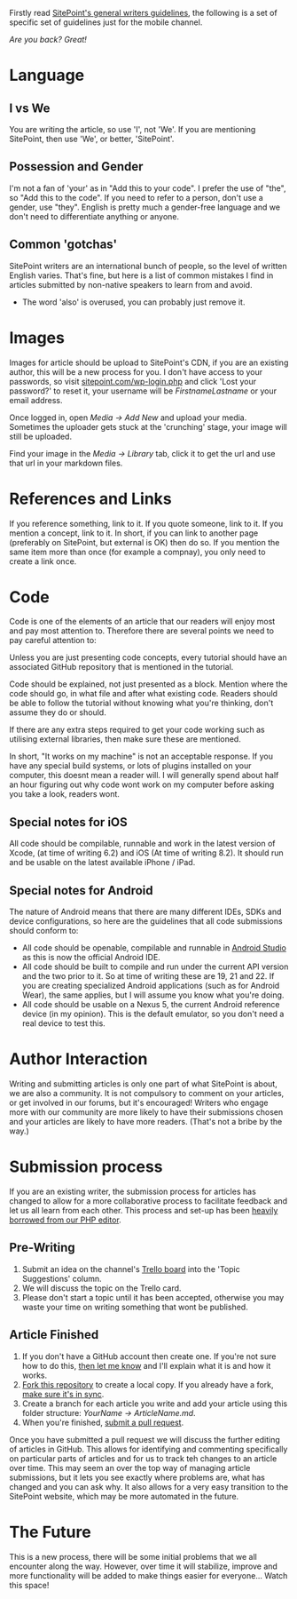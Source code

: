 Firstly read [SitePoint's general writers guidelines](http://www.sitepoint.com/writing-guidelines/), the following is a set of specific set of guidelines just for the mobile channel.

_Are you back? Great!_

# Language
## I vs We
You are writing the article, so use 'I', not 'We'. If you are mentioning SitePoint, then use 'We', or better, 'SitePoint'.

## Possession and Gender
I'm not a fan of 'your' as in "Add this to your code". I prefer the use of "the", so "Add this to the code". If you need to refer to a person, don't use a gender, use "they". English is pretty much a gender-free language and we don't need to differentiate anything or anyone.

## Common 'gotchas'
SitePoint writers are an international bunch of people, so the level of written English varies. That's fine, but here is a list of common mistakes I find in articles submitted by non-native speakers to learn from and avoid.
- The word 'also' is overused, you can probably just remove it.

# Images
Images for article should be upload to SitePoint's CDN, if you are an existing author, this will be a new process for you. I don't have access to your passwords, so visit [sitepoint.com/wp-login.php](https://www.sitepoint.com/wp-login.php) and click 'Lost your password?' to reset it, your username will be _FirstnameLastname_ or your email address.

Once logged in, open _Media -> Add New_ and upload your media. Sometimes the uploader gets stuck at the 'crunching' stage, your image will still be uploaded.

Find your image in the _Media -> Library_ tab, click it to get the url and use that url in your markdown files.

# References and Links
If you reference something, link to it. If you quote someone, link to it. If you mention a concept, link to it. In short, if you can link to another page (preferably on SitePoint, but external is OK) then do so. If you mention the same item more than once (for example a compnay), you only need to create a link once.

# Code
Code is one of the elements of an article that our readers will enjoy most and pay most attention to. Therefore there are several points we need to pay careful attention to:

Unless you are just presenting code concepts, every tutorial should have an associated GitHub repository that is mentioned in the tutorial.

Code should be explained, not just presented as a block. Mention where the code should go, in what file and after what existing code. Readers should be able to follow the tutorial without knowing what you're thinking, don't assume they do or should.

If there are any extra steps required to get your code working such as utilising external libraries, then make sure these are mentioned.

In short, "It works on my machine" is not an acceptable response. If you have any special build systems, or lots of plugins installed on your computer, this doesnt mean a reader will. I will generally spend about half an hour figuring out why code wont work on my computer before asking you take a look, readers wont.

## Special notes for iOS
All code should be compilable, runnable and work in the latest version of Xcode, (at time of writing 6.2) and iOS (At time of writing 8.2). It should run and be usable on the latest available iPhone / iPad.

## Special notes for Android
The nature of Android means that there are many different IDEs, SDKs and device configurations, so here are the guidelines that all code submissions should conform to:
- All code should be openable, compilable and runnable in [Android Studio](http://developer.android.com/tools/studio/index.html) as this is now the official Android IDE.
- All code should be built to compile and run under the current API version and the two prior to it. So at time of writing these are 19, 21 and 22. If you are creating specialized Android applications (such as for Android Wear), the same applies, but I will assume you know what you're doing.
- All code should be usable on a Nexus 5, the current Android reference device (in my opinion). This is the default emulator, so you don't need a real device to test this.

# Author Interaction
Writing and submitting articles is only one part of what SitePoint is about, we are also a community. It is not compulsory to comment on your articles, or get involved in our forums, but it's encouraged! Writers who engage more with our community are more likely to have their submissions chosen and your articles are likely to have more readers. (That's not a bribe by the way.)

# Submission process
If you are an existing writer, the submission process for articles has changed to allow for a more collaborative process to facilitate feedback and let us all learn from each other. This process and set-up has been [heavily borrowed from our PHP editor](https://github.com/sitepoint-editors/php-peers).

## Pre-Writing
1. Submit an idea on the channel's [Trello board](https://trello.com/b/HxaTeMXt/sitepoint-mobile-channel) into the 'Topic Suggestions' column.
2. We will discuss the topic on the Trello card.
3. Please don't start a topic until it has been accepted, otherwise you may waste your time on writing something that wont be published.

## Article Finished
1. If you don't have a GitHub account then create one. If you're not sure how to do this, [then let me know](mailto:chris.ward@sitepoint.com) and I'll explain what it is and how it works.
2. [Fork this repository](https://help.github.com/articles/fork-a-repo/) to create a local copy. If you already have a fork, [make sure it's in sync](https://help.github.com/articles/syncing-a-fork/).
3. Create a branch for each article you write and add your article using this folder structure: _YourName -> ArticleName.md_.
4. When you're finished, [submit a pull request](https://help.github.com/articles/using-pull-requests/).

Once you have submitted a pull request we will discuss the further editing of articles in GitHub. This allows for identifying and commenting specifically on particular parts of articles and for us to track teh changes to an article over time. This may seem an over the top way of managing article submissions, but it lets you see exactly where problems are, what has changed and you can ask why. It also allows for a very easy transition to the SitePoint website, which may be more automated in the future.

# The Future
This is a new process, there will be some initial problems that we all encounter along the way. However, over time it will stabilize, improve and more functionality will be added to make things easier for everyone... Watch this space!
